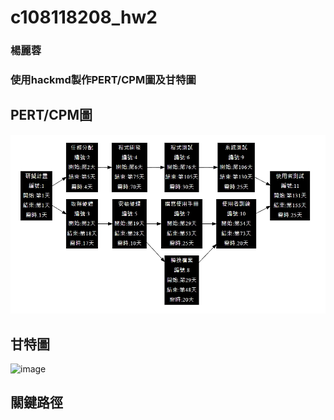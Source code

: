 # c108118208_hw2
### 楊麗蓉
### 使用hackmd製作PERT/CPM圖及甘特圖


## PERT/CPM圖

![image](https://github.com/c108118208/c108118208_hw2/blob/main/1633970237393.jpg)

## 甘特圖

![image]()

## 關鍵路徑
